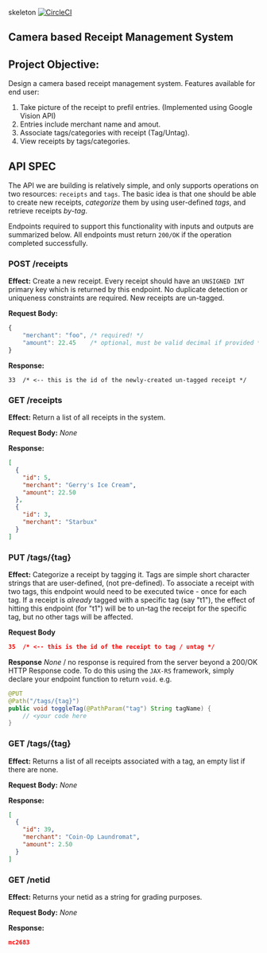 skeleton    [![CircleCI](https://circleci.com/gh/mohit-chawla/skeleton.svg?style=svg)](https://circleci.com/gh/mohit-chawla/skeleton)

Camera based Receipt Management System
---

## Project Objective:
Design a camera based receipt management system.
Features available for end user:
1. Take picture of the receipt to prefil entries. (Implemented using Google Vision API)
2. Entries include merchant name and amout.
3. Associate tags/categories with receipt (Tag/Untag).
4. View receipts by tags/categories.

## API SPEC
The API we are building is relatively simple, and only supports operations on two
resources: `receipts` and `tags`.  The basic idea is that one should be able to create new
receipts, *categorize* them by using user-defined *tags*, and retrieve receipts *by-tag*.

Endpoints required to support this functionality with inputs and outputs are summarized below.  All endpoints must
return `200/OK` if the operation completed successfully.

### POST /receipts
**Effect:** Create a new receipt.  Every receipt should have an `UNSIGNED INT` primary key which
is returned by this endpoint. No duplicate detection or uniqueness constraints are required.  New
receipts are un-tagged.

**Request Body:**
```javascript
{
    "merchant": "foo", /* required! */
    "amount": 22.45    /* optional, must be valid decimal if provided */
}
```
**Response:**
```
33  /* <-- this is the id of the newly-created un-tagged receipt */
```

### GET /receipts
**Effect:** Return a list of all receipts in the system.  

**Request Body:**
*None*

**Response:**
```json
[
  {
    "id": 5,
    "merchant": "Gerry's Ice Cream",
    "amount": 22.50
  },
  {
    "id": 3,
    "merchant": "Starbux"
  }
]
```

### PUT /tags/{tag}
**Effect:** Categorize a receipt by tagging it.  Tags are simple short character strings that are user-defined,
(not pre-defined). To associate a receipt with two tags, this endpoint would need to be executed twice - once for each tag.  If a receipt is *already* tagged with a specific tag (say "t1"), the effect of hitting this endpoint (for "t1") will be to un-tag the receipt for the specific tag, but no other tags will be affected.

**Request Body**
```json
35  /* <-- this is the id of the receipt to tag / untag */
```

**Response**
*None* / no response is required from the server beyond a 200/OK HTTP Response code.  To do this using
the `JAX-RS` framework, simply declare your endpoint function to return `void`.  e.g.

```java
@PUT
@Path("/tags/{tag}")
public void toggleTag(@PathParam("tag") String tagName) {
    // <your code here
}

```

### GET /tags/{tag}
**Effect:** Returns a list of all receipts associated with a tag, an empty list if there are none.

**Request Body:** *None*

**Response:**
```json
[
  {
    "id": 39,
    "merchant": "Coin-Op Laundromat",
    "amount": 2.50
  }
]
```


### GET /netid
**Effect:** Returns your netid as a string for grading purposes.

**Request Body:** *None*

**Response:**
```json
mc2683
```
